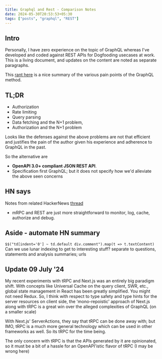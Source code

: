 ```yaml
---
title: Graphql and Rest - Comparison Notes
date: 2024-05-30T20:53:53+05:30
tags: ["posts", "graphql", "REST"]
---
```


## Intro

Personally, I have zero experience on the topic of GraphQL whereas I've
developed and coded against REST APIs for Dogfooding usecases at work. This is a
living document, and updates on the content are noted as separate paragraphs.

This [rant here](https://bessey.dev/blog/2024/05/24/why-im-over-graphql/) is a
nice summary of the various pain points of the GraphQL method.

## TL;DR

- Authorization
- Rate limiting
- Query parsing
- Data fetching and the N+1 problem,
- Authorization and the N+1 problem

Looks like the defenses against the above problems are not that efficient and
justifies the pain of the author given his experience and adherence to GraphQL
in the past.

So the alternative are

- **OpenAPI 3.0+ compliant JSON REST API**.
- Specification first GraphQL; but it does not specify how we'd alleviate the
  above seen concerns

## HN says

Notes from related HackerNews [thread]()

- mRPC and REST are just more straightforward to monitor, log, cache, authorize
  and debug.

## Aside - automate HN summary

`$$("td[indent='0'] ~ td.default div.comment").map(t => t.textContent)`
Can we use lunar indexing to get to interesting stuff?
separate to questions, statements and analysis summaries; urls

## Update 09 July '24

My recent experiments with tRPC and Next.js was an entirely big paradigm shift.
With concepts like Universal Cache on the query client, SWR, etc., global state
management in React has been greatly simplified. You might not need Redux. So,
I think with respect to type safety and type hints for the server resources on
client side, the 'mono-repoistic' approach of Next.js along with tRPC is a great
win over the alleged complexities of GraphQL (on a smaller scale)

With Next.js' ServerActions, they say that tRPC can be done away with; but IMO,
tRPC is a much more general technology which can be used in other frameworks as
well. So its tRPC for the time being.

The only concern with tRPC is that the APIs generated by it are opinionated, so
it must be a bit of a hassle for an OpenAPI'istic flavor of tRPC (I may be
wrong here)

